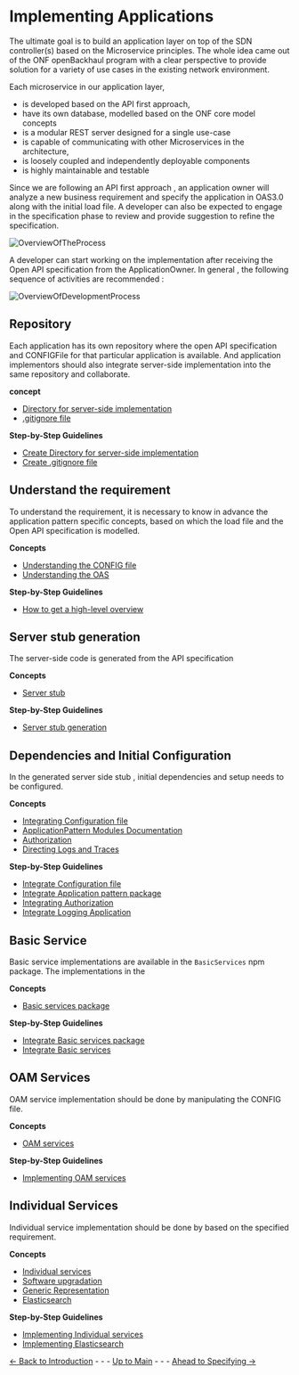 # Implementing Applications

The ultimate goal is to build an application layer on top of the SDN controller(s) based on the Microservice principles. The whole idea came out of the ONF openBackhaul program with a clear perspective to provide solution for a variety of use cases in the existing network environment.

Each microservice in our application layer,
* is developed based on the API first approach,
* have its own database, modelled based on the ONF core model concepts
* is a modular REST server designed for a single use-case
* is capable of communicating with other Microservices in the architecture,
* is loosely coupled and independently deployable components
* is highly maintainable and testable

Since we are following an API first approach , an application owner will analyze a new business requirement and specify the application in OAS3.0 along with the initial load file. A developer can also be expected to engage in the specification phase to review and provide suggestion to refine the specification.

  ![OverviewOfTheProcess](./ConceptOfImplementingApplications/Images/OverviewOfTheProcess.png) 

A developer can start working on the implementation after receiving the Open API specification from the ApplicationOwner. In general , the following sequence of activities are recommended :

  ![OverviewOfDevelopmentProcess](./ConceptOfImplementingApplications/Images/OverviewOfDevelopmentProcess.png) 

## Repository
Each application has its own repository where the open API specification and CONFIGFile for that particular application is available. And application implementors should also integrate server-side implementation into the same repository and collaborate. 

**concept**
* [Directory for server-side implementation](./ConceptOfDirectoryForServer/ConceptOfDirectoryForServer.md)
* [.gitignore file](./ConceptOfGitIgnoreFile/ConceptOfGitIgnoreFile.md)

**Step-by-Step Guidelines**
* [Create Directory for server-side implementation](./Steps2CreateDirectoryForServer/Steps2CreateDirectoryForServer.md)
* [Create .gitignore file](./Steps2CreateGitIgnoreFile/Steps2CreateGitIgnoreFile.md)

## Understand the requirement

To understand the requirement, it is necessary to know in advance the application pattern specific concepts, based on which the load file and the Open API specification is modelled.

**Concepts**
* [Understanding the CONFIG file](./ConceptOfUnderstandingTheConfigFile/ConceptOfUnderstandingTheConfigFile.md)
* [Understanding the OAS](./ConceptOfUnderstandingTheOAS/ConceptOfUnderstandingTheOAS.md)

**Step-by-Step Guidelines**
* [How to get a high-level overview](./Steps2GetHighLevelOverview/Steps2GetHighLevelOverview.md)

## Server stub generation 

The server-side code is generated from the API specification

**Concepts**
* [Server stub](./ConceptOfGeneratingServerStub/ConceptOfGeneratingServerStub.md)

**Step-by-Step Guidelines**
* [Server stub generation](./Steps2GenerateServerStub/Steps2GenerateServerStub.md)

## Dependencies and Initial Configuration

In the generated server side stub , initial dependencies and setup needs to be configured.

**Concepts**
* [Integrating Configuration file](./ConceptOfIntegratingConfigFile/ConceptOfIntegratingConfigFile.md)
* [ApplicationPattern Modules Documentation](./ApplicationPatternDocumentation/ApplicationPatternDocumentation.md)
* [Authorization](./ConceptOfAuthenticationAuthorization/ConceptOfAuthenticationAuthorization.md)
* [Directing Logs and Traces](./ConceptOfLogDirection/ConceptOfLogDirection.md)

**Step-by-Step Guidelines**
* [Integrate Configuration file](./Steps2IntegrateConfigFile/Steps2IntegrateConfigFile.md)
* [Integrate Application pattern package](./Steps2IntegrateApplicationPatternPackage/Steps2IntegrateApplicationPatternPackage.md)
* [Integrating Authorization](./Steps2SupportAuthenticationAuthorization/Steps2SupportAuthenticationAuthorization.md)
* [Integrate Logging Application](./Steps2IntegrateLoggingApplication/Steps2IntegrateLoggingApplication.md)

## Basic Service

Basic service implementations are available in the `BasicServices` npm package. The implementations in the 

**Concepts**
* [Basic services package](./ConceptOfBasicServices/ConceptOfBasicServices.md)
  
**Step-by-Step Guidelines**
* [Integrate Basic services package](./Steps2IntegrateBasicServicesPackage/Steps2IntegrateBasicServicesPackage.md)
* [Integrate Basic services](./Steps2IntegrateBasicServices/Steps2IntegrateBasicServices.md)
  
## OAM Services

OAM service implementation should be done by manipulating the CONFIG file.

**Concepts**
* [OAM services](./ConceptOfOAMServices/ConceptOfOAMServices.md)
  
**Step-by-Step Guidelines**
* [Implementing OAM services](./Steps2ImplementOAMServices/Steps2ImplementOAMServices.md)

## Individual Services

Individual service implementation should be done by based on the specified requirement.

**Concepts**
* [Individual services](./ConceptOfIndividualServices/ConceptOfIndividualServices.md)
* [Software upgradation](./ConceptOfSoftwareUpgradation/ConceptOfSoftwareUpgradation.md)
* [Generic Representation](./ConceptOfGenericRepresentation/ConceptOfGenericRepresentation.md)
* [Elasticsearch](./ConceptOfElasticsearch//ConceptOfElasticsearch.md)
  
**Step-by-Step Guidelines**
* [Implementing Individual services](./Steps2ImplementIndividualServices/Steps2ImplementIndividualServices.md)
* [Implementing Elasticsearch](./Steps2IntegrateElasticsearch/Steps2IntegrateElasticsearch.md)


[<- Back to Introduction](../Introduction/Introduction.md) - - - [Up to Main](../Main.md) - - - [Ahead to Specifying ->](../SpecifyingApplications/SpecifyingApplications.md)
